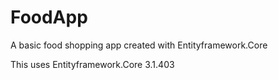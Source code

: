 # FoodApp
A basic food shopping app created with Entityframework.Core

This uses Entityframework.Core 3.1.403